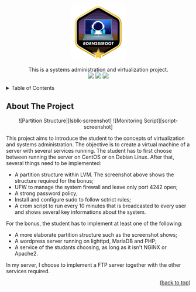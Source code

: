 <div id="top"></div>

<!-- PROJECT SHIELDS -->
<br/>
<p align="center">
    <img src="https://github.com/chrisdelmoro/born2beroot/blob/main/resources/repo/born2berootm.png" alt="Logo" width="150" height="150">

  <p align="center">
    This is a systems administration and virtualization project.
    <br/>
    <img src="https://img.shields.io/badge/Mandatory-OK-brightgreen"/>
    <img src="https://img.shields.io/badge/Bonus-OK-brightgreen"/>
    <img src="https://img.shields.io/badge/Final%20Score-125-blue"/>
  </p>
</p>



<!-- TABLE OF CONTENTS -->
<details>
  <summary>Table of Contents</summary>
  <ol>
    <li>
      <a href="#about-the-project">About The Project</a>
      <ul>
        <li><a href="#built-with">Built With</a></li>
      </ul>
    </li>
    <li>

  </ol>
</details>



<!-- ABOUT THE PROJECT -->
## About The Project

<p align="center">
![Partition Structure][lsblk-screenshot]
![Monitoring Script][script-screenshot]
</p>

This project aims to introduce the student to the concepts of virtualization and systems administration. The objective is to create a virtual machine of a server with several services running.
The student has to first choose between running the server on CentOS or on Debian Linux. After that, several things need to be implemented:
* A partition structure within LVM. The screenshot above shows the structure required for the bonus;
* UFW to manage the system firewall and leave only port 4242 open;
* A strong password policy;
* Install and configure sudo to follow sctrict rules;
* A crom script to run every 10 minutes that is broadcasted to every user and shows several key informations about the system.

For the bonus, the student has to implement at least one of the following:
* A more elaborate partition structure such as the screenshot shows;
* A wordpress server running on lighttpd, MariaDB and PHP;
* A service of the studants choosing, as long as it isn't NGINX or Apache2.

In my server, I choose to implement a FTP server together with the other services required.

<p align="right">(<a href="#top">back to top</a>)</p>

<!-- MARKDOWN LINKS & IMAGES -->
<!-- https://www.markdownguide.org/basic-syntax/#reference-style-links -->
[lsblk-screenshot]: https://github.com/chrisdelmoro/born2beroot/blob/main/resources/repo/born2beroot_lsblk.png
[script-screenshot]: https://github.com/chrisdelmoro/born2beroot/blob/main/resources/repo/born2beroot_script.png
